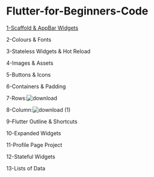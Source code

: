 # Flutter-for-Beginners-Code

[1-Scaffold & AppBar Widgets](https://api.flutter.dev/flutter/material/Scaffold-class.html)

2-Colours & Fonts

3-Stateless Widgets & Hot Reload

4-Images & Assets

5-Buttons & Icons

6-Containers & Padding

7-Rows:![download](https://user-images.githubusercontent.com/68488154/136490388-8e8755db-658c-4d4d-90f2-3fc8d149a4db.png)

8-Column:![download (1)](https://user-images.githubusercontent.com/68488154/136490489-6b20f6fa-ee71-4ecb-a5c0-d00ee504c9d7.png)

9-Flutter Outline & Shortcuts

10-Expanded Widgets

11-Profile Page  Project

12-Stateful Widgets

13-Lists of Data
